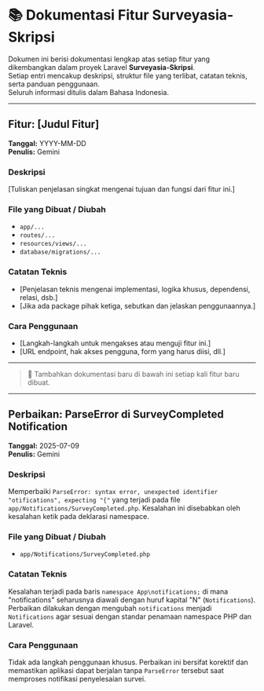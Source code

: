 # 📚 Dokumentasi Fitur Surveyasia-Skripsi

Dokumen ini berisi dokumentasi lengkap atas setiap fitur yang dikembangkan dalam proyek Laravel **Surveyasia-Skripsi**.  
Setiap entri mencakup deskripsi, struktur file yang terlibat, catatan teknis, serta panduan penggunaan.  
Seluruh informasi ditulis dalam Bahasa Indonesia.

---

## Fitur: [Judul Fitur]

**Tanggal:** YYYY-MM-DD  
**Penulis:** Gemini

### Deskripsi  
[Tuliskan penjelasan singkat mengenai tujuan dan fungsi dari fitur ini.]

### File yang Dibuat / Diubah
- `app/...`
- `routes/...`
- `resources/views/...`
- `database/migrations/...`

### Catatan Teknis
- [Penjelasan teknis mengenai implementasi, logika khusus, dependensi, relasi, dsb.]
- [Jika ada package pihak ketiga, sebutkan dan jelaskan penggunaannya.]

### Cara Penggunaan
- [Langkah-langkah untuk mengakses atau menguji fitur ini.]
- [URL endpoint, hak akses pengguna, form yang harus diisi, dll.]

---

> 📝 Tambahkan dokumentasi baru di bawah ini setiap kali fitur baru dibuat.

---

## Perbaikan: ParseError di SurveyCompleted Notification

**Tanggal:** 2025-07-09  
**Penulis:** Gemini

### Deskripsi

Memperbaiki `ParseError: syntax error, unexpected identifier "otifications", expecting "{"` yang terjadi pada file `app/Notifications/SurveyCompleted.php`. Kesalahan ini disebabkan oleh kesalahan ketik pada deklarasi namespace.

### File yang Dibuat / Diubah

- `app/Notifications/SurveyCompleted.php`

### Catatan Teknis

Kesalahan terjadi pada baris `namespace App\notifications;` di mana "notifications" seharusnya diawali dengan huruf kapital "N" (`Notifications`). Perbaikan dilakukan dengan mengubah `notifications` menjadi `Notifications` agar sesuai dengan standar penamaan namespace PHP dan Laravel.

### Cara Penggunaan

Tidak ada langkah penggunaan khusus. Perbaikan ini bersifat korektif dan memastikan aplikasi dapat berjalan tanpa `ParseError` tersebut saat memproses notifikasi penyelesaian survei.